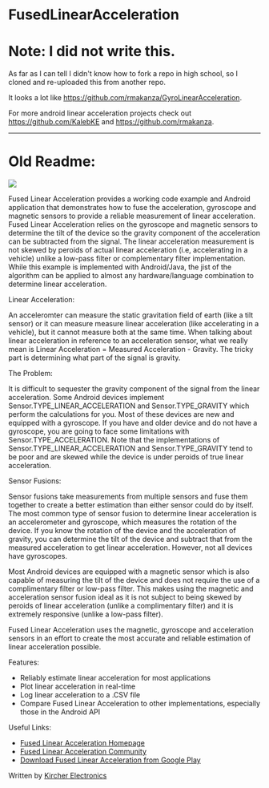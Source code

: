 FusedLinearAcceleration
=======================

# Note: I did not write this.

As far as I can tell I didn't know how to fork a repo in high school, so I cloned and re-uploaded this from another repo.  

It looks a lot like https://github.com/rmakanza/GyroLinearAcceleration.  

For more android linear acceleration projects check out https://github.com/KalebKE and https://github.com/rmakanza.

---

# Old Readme:

![](http://www.kircherelectronics.com/bundles/keweb/css/images/fused_linear_acceleration_phone_graphic.png?raw=true)

Fused Linear Acceleration provides a working code example and Android application that demonstrates how to fuse the acceleration, gyroscope and magnetic sensors to provide a reliable measurement of linear acceleration. Fused Linear Acceleration relies on the gyroscope and magnetic sensors to determine the tilt of the device so the gravity component of the acceleration can be subtracted from the signal. The linear acceleration measurement is not skewed by peroids of actual linear acceleration (i.e, accelerating in a vehicle) unlike a low-pass filter or complementary filter implementation. While this example is implemented with Android/Java, the jist of the algorithm can be applied to almost any hardware/language combination to determine linear acceleration.

Linear Acceleration:

An acceleromter can measure the static gravitation field of earth (like a tilt sensor) or it can measure measure linear acceleration (like accelerating in a vehicle), but it cannot measure both at the same time. When talking about linear acceleration in reference to an acceleration sensor, what we really mean is Linear Acceleration = Measured Acceleration - Gravity. The tricky part is determining what part of the signal is gravity.

The Problem:

It is difficult to sequester the gravity component of the signal from the linear acceleration. Some Android devices implement Sensor.TYPE_LINEAR_ACCELERATION and Sensor.TYPE_GRAVITY which perform the calculations for you. Most of these devices are new and equipped with a gyroscope. If you have and older device and do not have a gyroscope, you are going to face some limitations with Sensor.TYPE_ACCELERATION. Note that the implementations of Sensor.TYPE_LINEAR_ACCELERATION and Sensor.TYPE_GRAVITY tend to be poor and are skewed while the device is under peroids of true linear acceleration.

Sensor Fusions:

Sensor fusions take measurements from multiple sensors and fuse them together to create a better estimation than either sensor could do by itself. The most common type of sensor fusion to determine linear acceleration is an accelerometer and gyroscope, which measures the rotation of the device. If you know the rotation of the device and the acceleration of gravity, you can determine the tilt of the device and subtract that from the measured acceleration to get linear acceleration. However, not all devices have gyroscopes.

Most Android devices are equipped with a magnetic sensor which is also capable of measuring the tilt of the device and does not require the use of a complimentary filter or low-pass filter. This makes using the magnetic and acceleration sensor fusion ideal as it is not subject to being skewed by peroids of linear acceleration (unlike a complimentary filter) and it is extremely responsive (unlike a low-pass filter).

Fused Linear Acceleration uses the magnetic, gyroscope and acceleration sensors in an effort to create the most accurate and reliable estimation of linear acceleration possible.

Features:
* Reliably estimate linear acceleration for most applications
* Plot linear acceleration in real-time
* Log linear acceleration to a .CSV file
* Compare Fused Linear Acceleration to other implementations, especially those in the Android API

Useful Links:

* [Fused Linear Acceleration Homepage](http://www.kircherelectronics.com/fusedlinearacceleration/fusedlinearacceleration)
* [Fused Linear Acceleration Community](http://kircherelectronics.com/forum/viewforum.php?f=10)
* [Download Fused Linear Acceleration from Google Play](https://play.google.com/store/apps/details?id=com.kircherelectronics.fusedlinearacceleration)

Written by [Kircher Electronics](https://www.kircherelectronics.com)




